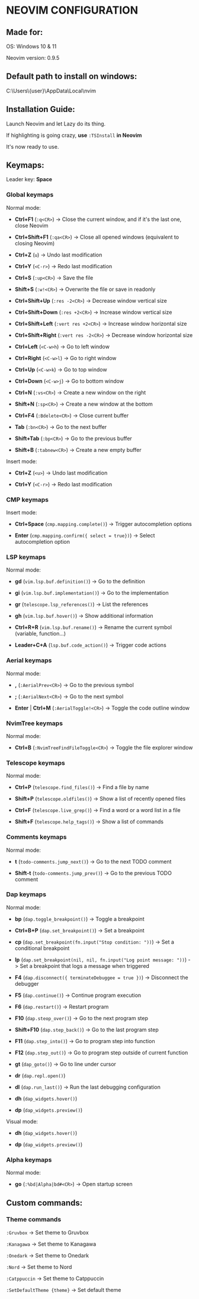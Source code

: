 # NEOVIM CONFIGURATION

## Made for:

OS: Windows 10 & 11

Neovim version: 0.9.5

## Default path to install on windows:

C:\Users\\{user}\AppData\Local\nvim

## Installation Guide:

Launch Neovim and let Lazy do its thing.

If highlighting is going crazy, **use** `:TSInstall` **in Neovim**

It's now ready to use.

## Keymaps:

Leader key: **Space**

### Global keymaps

Normal mode: 

- **Ctrl+F1** (`:q<CR>`) -> Close the current window, and if it's the last one, close Neovim

- **Ctrl+Shift+F1** (`:qa<CR>`) -> Close all opened windows (equivalent to closing Neovim)

- **Ctrl+Z** (`u`) -> Undo last modification

- **Ctrl+Y** (`<C-r>`) -> Redo last modification

- **Ctrl+S** (`:up<CR>`) -> Save the file

- **Shift+S** (`:w!<CR>`) -> Overwrite the file or save in readonly

- **Ctrl+Shift+Up** (`:res -2<CR>`) -> Decrease window vertical size

- **Ctrl+Shift+Down** (`:res +2<CR>`) -> Increase window vertical size

- **Ctrl+Shift+Left** (`:vert res +2<CR>`) -> Increase window horizontal size

- **Ctrl+Shift+Right** (`:vert res -2<CR>`) -> Decrease window horizontal size

- **Ctrl+Left** (`<C-w>h`) -> Go to left window

- **Ctrl+Right** (`<C-w>l`) -> Go to right window

- **Ctrl+Up** (`<C-w>k`) -> Go to top window

- **Ctrl+Down** (`<C-w>j`) -> Go to bottom window

- **Ctrl+N** (`:vs<CR>`) -> Create a new window on the right

- **Shift+N** (`:sp<CR>`) -> Create a new window at the bottom

- **Ctrl+F4** (`:Bdelete<CR>`) -> Close current buffer

- **Tab** (`:bn<CR>`) -> Go to the next buffer

- **Shift+Tab** (`:bp<CR>`) -> Go to the previous buffer

- **Shift+B** (`:tabnew<CR>`) -> Create a new empty buffer

Insert mode:

- **Ctrl+Z** (`<u>`) -> Undo last modification

- **Ctrl+Y** (`<C-r>`) -> Redo last modification

### CMP keymaps

Insert mode:

- **Ctrl+Space** (`cmp.mapping.complete()`) -> Trigger autocompletion options

- **Enter** (`cmp.mapping.confirm({ select = true})`) -> Select autocompletion option

### LSP keymaps

Normal mode:

- **gd** (`vim.lsp.buf.definition()`) -> Go to the definition

- **gi** (`vim.lsp.buf.implementation()`) -> Go to the implementation

- **gr** (`telescope.lsp_references()`) -> List the references

- **gh** (`vim.lsp.buf.hover()`) -> Show additional information

- **Ctrl+R+R** (`vim.lsp.buf.rename()`) -> Rename the current symbol (variable, function...)

- **Leader+C+A** (`lsp.buf.code_action()`) -> Trigger code actions

### Aerial keymaps

Normal mode:

- **,** (`:AerialPrev<CR>`) -> Go to the previous symbol

- **;** (`:AerialNext<CR>`) -> Go to the next symbol

- **Enter** | **Ctrl+M** (`:AerialToggle!<CR>`) -> Toggle the code outline window

### NvimTree keymaps

Normal mode:

- **Ctrl+B** (`:NvimTreeFindFileToggle<CR>`) -> Toggle the file explorer window

### Telescope keymaps

Normal mode:

- **Ctrl+P** (`telescope.find_files()`) -> Find a file by name

- **Shift+P** (`telescope.oldfiles()`) -> Show a list of recently opened files

- **Ctrl+F** (`telescope.live_grep()`) -> Find a word or a word list in a file

- **Shift+F** (`telescope.help_tags()`) -> Show a list of commands

### Comments keymaps

Normal mode:

- **t** (`todo-comments.jump_next()`) -> Go to the next TODO comment

- **Shift-t** (`todo-comments.jump_prev()`) -> Go to the previous TODO comment

### Dap keymaps

Normal mode:

- **bp** (`dap.toggle_breakpoint()`) -> Toggle a breakpoint

- **Ctrl+B+P** (`dap.set_breakpoint()`) -> Set a breakpoint

- **cp** (`dap.set_breakpoint(fn.input("Stop condition: "))`) -> Set a conditional breakpoint

- **lp** (`dap.set_breakpoint(nil, nil, fn.input("Log point message: "))`) -> Set a breakpoint that logs a message when triggered

- **F4** (`dap.disconnect({ terminateDebuggee = true })`) -> Disconnect the debugger

- **F5** (`dap.continue()`) -> Continue program execution

- **F6** (`dap.restart()`) -> Restart program

- **F10** (`dap.steop_over()`) -> Go to the next program step

- **Shift+F10** (`dap.step_back()`) -> Go to the last program step

- **F11** (`dap.step_into()`) -> Go to program step into function

- **F12** (`dap.step_out()`) -> Go to program step outside of current function

- **gt** (`dap_goto()`) -> Go to line under cursor

- **dr** (`dap.repl.open()`)

- **dl** (`dap.run_last()`) -> Run the last debugging configuration

- **dh** (`dap_widgets.hover()`)

- **dp** (`dap_widgets.preview()`)

Visual mode:

- **dh** (`dap_widgets.hover()`)

- **dp** (`dap_widgets.preview()`)

### Alpha keymaps

Normal mode:

- **go** (`:%bd|Alpha|bd#<CR>`) -> Open startup screen

## Custom commands:

### Theme commands

`:Gruvbox` -> Set theme to Gruvbox

`:Kanagawa` -> Set theme to Kanagawa

`:Onedark` -> Set theme to Onedark

`:Nord` -> Set theme to Nord

`:Catppuccin` -> Set theme to Catppuccin

`:SetDefaultTheme {theme}` -> Set default theme
